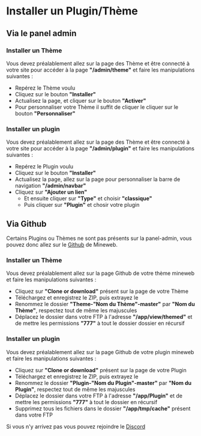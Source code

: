 # Installer un Plugin/Thème

## Via le panel admin

### Installer un Thème

Vous devez préalablement allez sur la page des Thème et être connecté à votre site pour accéder à la page **"/admin/theme"** et faire les manipulations suivantes :

*   Repérez le Thème voulu
*   Cliquez sur le bouton **"Installer"**
*   Actualisez la page, et cliquer sur le bouton **"Activer"**
*   Pour personnaliser votre Thème il suffit de cliquer le cliquer sur le bouton **"Personnaliser"**

### Installer un plugin

Vous devez préalablement allez sur la page des Thème et être connecté à votre site pour accéder à la page **"/admin/plugin"** et faire les manipulations suivantes :

*   Repérez le Plugin voulu
*   Cliquez sur le bouton **"Installer"**
*   Actualisez la page, allez sur la page pour personnaliser la barre de navigation **"/admin/navbar"**
*   Cliquez sur **"Ajouter un lien"**
    *   Et ensuite cliquer sur **"Type"** et choisir **"classique"**
    *   Puis cliquer sur **"Plugin"** et chosir votre plugin

## Via Github

Certains Plugins ou Thèmes ne sont pas présents sur la panel-admin, vous pouvez donc allez sur le [Github](https://github.com/MineWeb) de Mineweb.

### Installer un Thème

Vous devez préalablement allez sur la page Github de votre thème mineweb et faire les manipulations suivantes :

*   Cliquez sur **"Clone or download"** présent sur la page de votre Thème
*   Téléchargez et enregistrez le ZIP, puis extrayez le
*   Renommez le dossier **"Theme-"Nom du Thème"-master"** par **"Nom du Thème"**, respectez tout de même les majuscules
*   Déplacez le dossier dans votre FTP à l'adresse **"/app/view/themed"** et de mettre les permissions **"777"** à tout le dossier dossier en récursif

### Installer un plugin

Vous devez préalablement allez sur la page Github de votre plugin mineweb et faire les manipulations suivantes :

*   Cliquez sur **"Clone or download"** présent sur la page de votre Plugin
*   Téléchargez et enregistrez le ZIP, puis extrayez le
*   Renommez le dossier **"Plugin-"Nom du Plugin"-master"** par **"Nom du Plugin"**, respectez tout de même les majuscules
*   Déplacez le dossier dans votre FTP à l'adresse **"/app/Plugin"** et de mettre les permissions **"777"** à tout le dossier en récursif
*   Supprimez tous les fichiers dans le dossier **"/app/tmp/cache"** présent dans votre FTP

Si vous n'y arrivez pas vous pouvez rejoindre le [Discord](https://discordapp.com/invite/3QYdt8r)